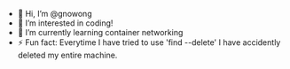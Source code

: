 - 👋 Hi, I’m @gnowong
- 👀 I’m interested in coding!
- 🌱 I’m currently learning container networking
- ⚡ Fun fact: Everytime I have tried to use 'find --delete' I have accidently deleted my entire machine.

<!---
gnowong/gnowong is a ✨ special ✨ repository because its `README.md` (this file) appears on your GitHub profile.
You can click the Preview link to take a look at your changes.
--->
